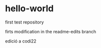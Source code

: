 # hello-world
first test repository

firts modification in the readme-edits branch

edició a codi22
